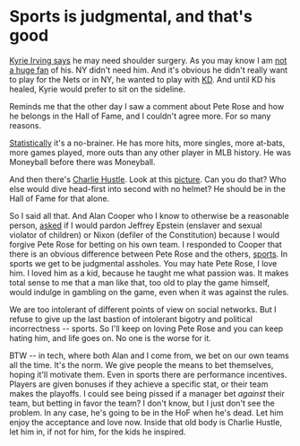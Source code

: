 # Sports is judgmental, and that's good
<a href="https://www.nytimes.com/2020/01/04/sports/basketball/nets-kyrie-irving-shoulder-injury-surgery.html?emc=rss&partner=rss">Kyrie Irving says</a> he may need shoulder surgery. As you may know I am <a href="http://scripting.com/2019/10/26/172803.html">not a huge fan</a> of his. NY didn't need him. And it's obvious he didn't really want to play for the Nets or in NY, he wanted to play with <a href="https://en.wikipedia.org/wiki/Kevin_Durant">KD</a>. And until KD his healed, Kyrie would prefer to sit on the sideline. 

Reminds me that the other day I saw a comment about Pete Rose and how he belongs in the Hall of Fame, and I couldn't agree more. For so many reasons.

 <a href="https://twitter.com/davewiner/status/1213879234185302017">Statistically</a> it's a no-brainer. He has more hits, more singles, more at-bats, more games played, more outs than any other player in MLB history. He was Moneyball before there was Moneyball. 

And then there's <a href="https://www.todayifoundout.com/index.php/2011/11/whitey-ford-gave-pete-rose-his-charlie-hustle-nickname/">Charlie Hustle</a>. Look at this <a href="http://scripting.com/images/2020/01/07/charlieHustle.png">picture</a>. Can you do that? Who else would dive head-first into second with no helmet? He should be in the Hall of Fame for that alone. 

So I said all that. And Alan Cooper who I know to otherwise be a reasonable person, <a href="https://twitter.com/MrAlanCooper/status/1213879931416936449">asked</a> if I would pardon Jeffrey Epstein (enslaver and sexual violator of children) or Nixon (defiler of the Constitution) because I would forgive Pete Rose for betting on his own team. I responded to Cooper that there is an obvious difference between Pete Rose and the others, <a href="https://twitter.com/davewiner/status/1213926736641044485">sports</a>. In sports we get to be judgmental assholes. You may hate Pete Rose, I love him. I loved him as a kid, because he taught me what passion was. It makes total sense to me that a man like that, too old to play the game himself, would indulge in gambling on the game, even when it was against the rules. 

We are too intolerant of different points of view on social networks. But I refuse to give up the last bastion of intolerant bigotry and political incorrectness -- sports. So I'll keep on loving Pete Rose and you can keep hating him, and life goes on. No one is the worse for it. 

BTW -- in tech, where both Alan and I come from, we bet on our own teams all the time. It's the norm. We give people the means to bet themselves, hoping it'll motivate them. Even in sports there are performance incentives. Players are given bonuses if they achieve a specific stat, or their team makes the playoffs. I could see being pissed if a manager bet <i>against</i> their team, but betting in favor the team? I don't know, but I just don't see the problem. In any case, he's going to be in the HoF when he's dead. Let him enjoy the acceptance and love now. Inside that old body is Charlie Hustle, let him in, if not for him, for the kids he inspired. 


